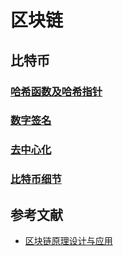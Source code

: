 # 区块链

## 比特币

### [哈希函数及哈希指针](./hash.md)

### [数字签名](./ds.md)

### [去中心化](./decentralization.md)

### [比特币细节](./bitcoin.md)

## 参考文献

- [区块链原理设计与应用](https://www.bookstack.cn/read/blockchain_guide-v1.2.2/README.md)
  